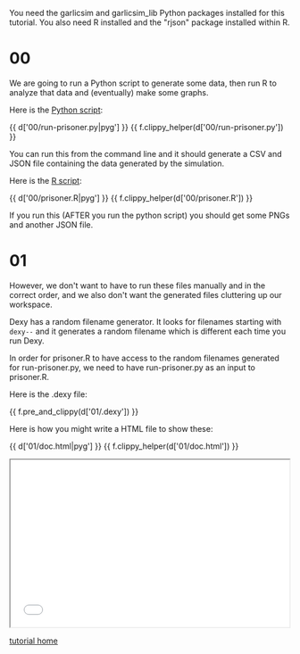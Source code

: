 You need the garlicsim and garlicsim_lib Python packages installed for this tutorial. You also need R installed and the "rjson" package installed within R.

# 00

We are going to run a Python script to generate some data, then run R to analyze that data and (eventually) make some graphs.

Here is the [Python script](00/run-prisoner.py):

{{ d['00/run-prisoner.py|pyg'] }}
{{ f.clippy_helper(d['00/run-prisoner.py']) }}

You can run this from the command line and it should generate a CSV and JSON file containing the data generated by the simulation.

Here is the [R script](00/prisoner.R):

{{ d['00/prisoner.R|pyg'] }}
{{ f.clippy_helper(d['00/prisoner.R']) }}

If you run this (AFTER you run the python script) you should get some PNGs and another JSON file.

# 01

However, we don't want to have to run these files manually and in the correct order, and we also don't want the generated files cluttering up our workspace.

Dexy has a random filename generator. It looks for filenames starting with <code>dexy--</code> and it generates a random filename which is different each time you run Dexy.

In order for prisoner.R to have access to the random filenames generated for run-prisoner.py, we need to have run-prisoner.py as an input to prisoner.R.

Here is the .dexy file:

{{ f.pre_and_clippy(d['01/.dexy']) }}

Here is how you might write a HTML file to show these:

{{ d['01/doc.html|pyg'] }}
{{ f.clippy_helper(d['01/doc.html']) }}

<iframe src="01/doc.html" width="500px" height="300px">
</iframe>

[tutorial home](/docs/tutorials/)
